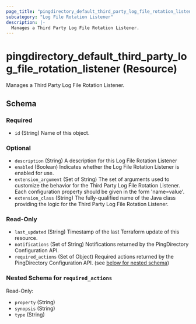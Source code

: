 ```yaml
---
page_title: "pingdirectory_default_third_party_log_file_rotation_listener Resource - terraform-provider-pingdirectory"
subcategory: "Log File Rotation Listener"
description: |-
  Manages a Third Party Log File Rotation Listener.
---
```


# pingdirectory_default_third_party_log_file_rotation_listener (Resource)

Manages a Third Party Log File Rotation Listener.



<!-- schema generated by tfplugindocs -->
## Schema

### Required

- `id` (String) Name of this object.

### Optional

- `description` (String) A description for this Log File Rotation Listener
- `enabled` (Boolean) Indicates whether the Log File Rotation Listener is enabled for use.
- `extension_argument` (Set of String) The set of arguments used to customize the behavior for the Third Party Log File Rotation Listener. Each configuration property should be given in the form 'name=value'.
- `extension_class` (String) The fully-qualified name of the Java class providing the logic for the Third Party Log File Rotation Listener.

### Read-Only

- `last_updated` (String) Timestamp of the last Terraform update of this resource.
- `notifications` (Set of String) Notifications returned by the PingDirectory Configuration API.
- `required_actions` (Set of Object) Required actions returned by the PingDirectory Configuration API. (see [below for nested schema](#nestedatt--required_actions))

<a id="nestedatt--required_actions"></a>
### Nested Schema for `required_actions`

Read-Only:

- `property` (String)
- `synopsis` (String)
- `type` (String)



